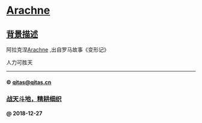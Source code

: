 ﻿# [Arachne](https://github.com/arachn) 

## [背景描述](https://github.com/OS-Q/arachn/Arachne/wiki) 

阿拉克涅[Arachne](https://en.wikipedia.org/wiki/Arachne) ,出自罗马故事《变形记》


人力可胜天

---

####  © qitas@qitas.cn
###  [战天斗地，精耕细织](http://www.arachn.com)
####  @ 2018-12-27
